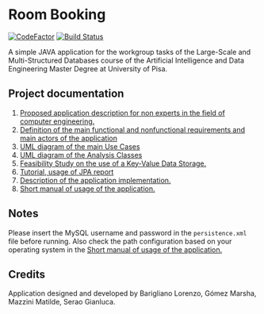 # Room Booking

[![CodeFactor](https://www.codefactor.io/repository/github/seraogianluca/roombooking/badge)](https://www.codefactor.io/repository/github/seraogianluca/roombooking) [![Build Status](https://travis-ci.com/seraogianluca/RoomBooking.svg?branch=develop_task1)](https://travis-ci.com/seraogianluca/RoomBooking)

A simple JAVA application for the workgroup tasks of the Large-Scale and Multi-Structured Databases course of the Artificial Intelligence and Data Engineering Master Degree at University of Pisa.

## Project documentation
1) [Proposed application description for non experts in the field of computer engineering.](/docs/Design.md#1-introduction)
2) [Definition of the main functional and nonfunctional requirements and main actors of the application](/docs/Design.md#2-functional-requirements)
3) [UML diagram of the main Use Cases](/docs/Design.md#5-schemas)
4) [UML diagram of the Analysis Classes](/docs/Design.md#5-schemas)
5) [Feasibility Study on the use of a Key-Value Data Storage.](/docs/FeasibilityStudy.md)
6) [Tutorial, usage of JPA report](/docs/Tutorial.md)
7) [Description of the application implementation.](/docs/Implementation.md)
8) [Short manual of usage of the application.](/docs/Manual.md)

## Notes

Please insert the MySQL username and password in the `persistence.xml` file before running.
Also check the path configuration based on your operating system in the [Short manual of usage of the application.](/docs/Manual.md)

## Credits

Application designed and developed by Barigliano Lorenzo, Gómez Marsha, Mazzini Matilde, Serao Gianluca.
